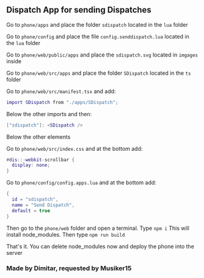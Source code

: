 ## Dispatch App for sending Dispatches

Go to `phone/apps` and place the folder `sdispatch` located in the `lua` folder

Go to `phone/config` and place the file `config.senddispatch.lua` located in the `lua` folder

Go to `phone/web/public/apps` and place the `sdispatch.svg` located in `imgages` inside

Go to `phone/web/src/apps` and place the folder `SDispatch` located in the `ts` folder

Go to `phone/web/src/manifest.tsx` and add:
```lua
import SDispatch from "./apps/SDispatch";
```
Below the other imports and then:
```lua
["sdispatch"]: <SDispatch />
```
Below the other elements

Go to `phone/web/src/index.css` and at the bottom add:
```lua
#dis::-webkit-scrollbar {
  display: none;
}
```

Go to `phone/config/config.apps.lua` and at the bottom add:
```lua
{
  id = "sdispatch",
  name = "Send Dispatch",
  default = true
}
```

Then go to the `phone/web` folder and open a terminal. 
Type `npm i`
This will install node_modules.
Then type `npm run build`

That's it. You can delete node_modules now and deploy the phone into the server

### Made by Dimitar, requested by Musiker15